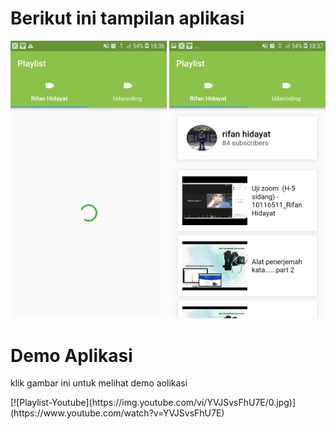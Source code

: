
<h1><b>Berikut ini tampilan aplikasi</b></h1>


<img src="ss/1.jpeg" width="250" heigth="400">                   <img src="ss/2.jpeg" width="250" heigth="400">

<h1><b>Demo Aplikasi</b></h1>

<p>klik gambar ini untuk melihat demo aolikasi</p>
[![Playlist-Youtube](https://img.youtube.com/vi/YVJSvsFhU7E/0.jpg)](https://www.youtube.com/watch?v=YVJSvsFhU7E)



